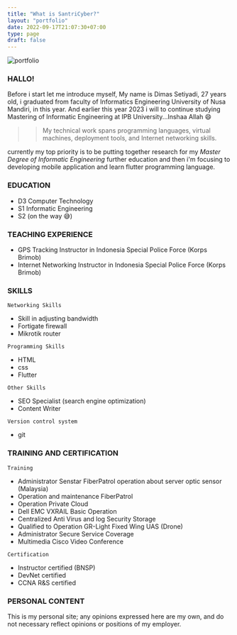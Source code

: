 ```yaml
---
title: "What is SantriCyber?"
layout: "portfolio"
date: 2022-09-17T21:07:30+07:00
type: page
draft: false
---
```




![portfolio](/img/me.png/ "this image for portfolio")

### HALLO!

Before i start let me introduce myself, My name is Dimas Setiyadi, 27 years old, i graduated from faculty of Informatics Engineering University of Nusa Mandiri, in this year. And earlier this year 2023 i will to continue studying Mastering of Informatic Engineering at IPB University...Inshaa Allah 😄

>> My technical work spans programming languages, virtual machines,  deployment tools, and Internet networking skills. 

currently my top priority is to be putting together research for my *Master Degree of Informatic Engineering* further education and then i'm focusing to developing mobile application and learn flutter programming language. 

### EDUCATION

* D3 Computer Technology
* S1 Informatic Engineering
* S2 (on the way 😅)

### TEACHING EXPERIENCE
* GPS Tracking Instructor in Indonesia Special Police Force (Korps Brimob)
* Internet Networking Instructor in Indonesia Special Police Force (Korps Brimob)
### SKILLS
`````Networking Skills`````

* Skill in adjusting bandwidth
* Fortigate firewall
* Mikrotik router

`````Programming Skills`````

* HTML
* css
* Flutter

`````Other Skills`````
* SEO Specialist (search engine optimization)
* Content Writer


``Version control system``
- git

### TRAINING AND CERTIFICATION
`````Training`````

* Administrator Senstar FiberPatrol operation about server optic sensor (Malaysia)
* Operation and maintenance FiberPatrol
* Operation Private Cloud
* Dell EMC VXRAIL Basic Operation
* Centralized Anti Virus and log Security Storage
* Qualified to Operation GR-Light Fixed Wing UAS (Drone)
* Administrator Secure Service Coverage
* Multimedia Cisco Video Conference

`````Certification`````

* Instructor certified (BNSP)
* DevNet certified
* CCNA R&S certified 

### PERSONAL CONTENT
This is my personal site; any opinions expressed here are my own, and do not necessary reflect opinions or positions of my employer.